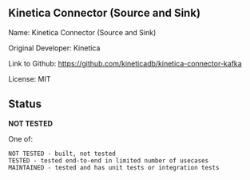 ## Kinetica Connector (Source and Sink)

Name: Kinetica Connector (Source and Sink)

Original Developer: Kinetica

Link to Github: https://github.com/kineticadb/kinetica-connector-kafka

License: MIT 

## Status

**NOT TESTED**

One of:
```text
NOT TESTED - built, not tested
TESTED - tested end-to-end in limited number of usecases
MAINTAINED - tested and has unit tests or integration tests
```
